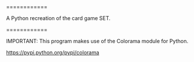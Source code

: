 ============

A Python recreation of the card game SET.

============

IMPORTANT: This program makes use of the Colorama module for Python.

https://pypi.python.org/pypi/colorama
